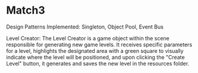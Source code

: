 # Match3

Design Patterns Implemented:
Singleton, Object Pool, Event Bus

Level Creator:
The Level Creator is a game object within the scene responsible for generating new game levels. It receives specific parameters for a level, highlights the designated area with a green square to visually indicate where the level will be positioned, and upon clicking the "Create Level" button, it generates and saves the new level in the resources folder.
